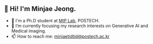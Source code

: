 ## 👋 Hi! I'm Minjae Jeong.
- 🌱 I'm a Ph.D student at <a href="https://https://mip.postech.ac.kr//">MIP Lab</a>, POSTECH.
- 🔭 I’m currently focusing my research interests on Generative AI and Medical imaging.
- 📫 How to reach me: minjaetidtid@postech.ac.kr
<!--
**HyeonjeongHa/hyeonjeongha** is a ✨ _special_ ✨ repository because its `README.md` (this file) appears on your GitHub profile.

Here are some ideas to get you started:

- 🔭 I’m currently working on ...
- 🌱 I’m currently learning ...
- 👯 I’m looking to collaborate on ...
- 🤔 I’m looking for help with ...
- 💬 Ask me about ...
- 📫 How to reach me: ...
- 
- ⚡ Fun fact: ...
-->


